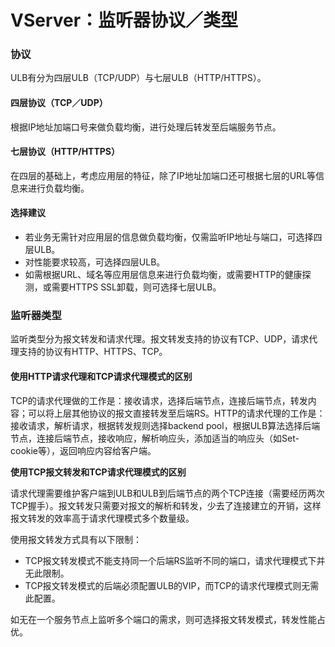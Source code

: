 # VServer：监听器协议／类型

### 协议

ULB有分为四层ULB（TCP/UDP）与七层ULB（HTTP/HTTPS）。

#### **四层协议（TCP／UDP）**

根据IP地址加端口号来做负载均衡，进行处理后转发至后端服务节点。

#### 七层协议（HTTP/HTTPS）

在四层的基础上，考虑应用层的特征，除了IP地址加端口还可根据七层的URL等信息来进行负载均衡。 

#### 选择建议

* 若业务无需针对应用层的信息做负载均衡，仅需监听IP地址与端口，可选择四层ULB。
* 对性能要求较高，可选择四层ULB。
* 如需根据URL、域名等应用层信息来进行负载均衡，或需要HTTP的健康探测，或需要HTTPS SSL卸载，则可选择七层ULB。

### 监听器类型

监听类型分为报文转发和请求代理。报文转发支持的协议有TCP、UDP，请求代理支持的协议有HTTP、HTTPS、TCP。

#### **使用HTTP请求代理和TCP请求代理模式的区别**

TCP的请求代理做的工作是：接收请求，选择后端节点，连接后端节点，转发内容；可以将上层其他协议的报文直接转发至后端RS。HTTP的请求代理的工作是：接收请求，解析请求，根据转发规则选择backend pool，根据ULB算法选择后端节点，连接后端节点，接收响应，解析响应头，添加适当的响应头（如Set-cookie等），返回响应内容给客户端。

**使用TCP报文转发和TCP请求代理模式的区别**

请求代理需要维护客户端到ULB和ULB到后端节点的两个TCP连接（需要经历两次TCP握手）。报文转发只需要对报文的解析和转发，少去了连接建立的开销，这样报文转发的效率高于请求代理模式多个数量级。

使用报文转发方式具有以下限制：

* TCP报文转发模式不能支持同一个后端RS监听不同的端口，请求代理模式下并无此限制。
* TCP报文转发模式的后端必须配置ULB的VIP，而TCP的请求代理模式则无需此配置。

如无在一个服务节点上监听多个端口的需求，则可选择报文转发模式，转发性能占优。

